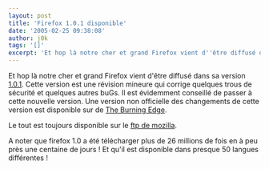 ```yaml
---
layout: post
title: 'Firefox 1.0.1 disponible'
date: '2005-02-25 09:38:08'
author: j0k
tags: '[]'
excerpt: 'Et hop là notre cher et grand Firefox vient d''être diffusé dans sa version [1.0.1](http://www.mozilla.org/products/firefox/all.html).   Cette version est une révision mineure qui corrige quelques trous de sécurité et quelques autres buGs.   Il est évidemment conseillé de passer à cette nouvelle version.   )   Une version non officielle des      ...'
---
```


Et hop là notre cher et grand Firefox vient d'être diffusé dans sa version [1.0.1](http://www.mozilla.org/products/firefox/all.html).   Cette version est une révision mineure qui corrige quelques trous de sécurité et quelques autres buGs.   Il est évidemment conseillé de passer à cette nouvelle version.      Une version non officielle des changements de cette version est disponible sur de  [The Burning Edge](http://www.squarefree.com/burningedge/releases/1.0.1.html).

Le tout est toujours disponible sur le [ftp de mozilla](http://ftp26moz.newaol.com/pub/mozilla.org/firefox/releases/1.0.1//).

A noter que firefox 1.0 a été télécharger plus de 26 millions de fois en à peu près une centaine de jours !   Et qu'il est disponible dans presque 50 langues différentes !
